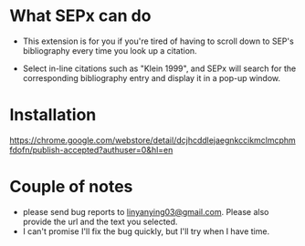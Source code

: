 # What SEPx can do
* This extension is for you if you're tired of having to scroll down to SEP's bibliography every time you look up a citation. 

* Select in-line citations such as "Klein 1999", and SEPx will search for the corresponding bibliography entry and display it in a pop-up window. 

# Installation
https://chrome.google.com/webstore/detail/dcjhcddlejaegnkccikmclmcphmfdofn/publish-accepted?authuser=0&hl=en

# Couple of notes
* please send bug reports to linyanying03@gmail.com. Please also provide the url and the text you selected.
* I can't promise I'll fix the bug quickly, but I'll try when I have time. 


